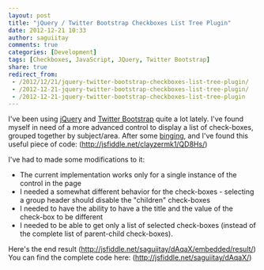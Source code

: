 ```yaml
---
layout: post
title: "jQuery / Twitter Bootstrap Checkboxes List Tree Plugin"
date: 2012-12-21 10:33
author: saguiitay
comments: true
categories: [Development]
tags: [Checkboxes, JavaScript, JQuery, Twitter Bootstrap]
share: true
redirect_from:
 - /2012/12/21/jquery-twitter-bootstrap-checkboxes-list-tree-plugin/
 - /2012-12-21-jquery-twitter-bootstrap-checkboxes-list-tree-plugin/
 - /2012-12-21-jquery-twitter-bootstrap-checkboxes-list-tree-plugin
---
```

I've been using [jQuery](http://jquery.com/) and [Twitter Bootstrap](http://twitter.github.com/bootstrap/) quite a lot lately.
I've found myself in need of a more advanced control to display a list of check-boxes, grouped together by subject/area.
After some [binging](http://bing.com), and I've found this useful piece of code: (http://jsfiddle.net/clayzermk1/QD8Hs/)

I've had to made some modifications to it:

- The current implementation works only for a single instance of the control in the page
- I needed a somewhat different behavior for the check-boxes - selecting a group header should disable the "children" check-boxes
- I needed to have the ability to have a the title and the value of the check-box to be different
- I needed to be able to get only a list of selected check-boxes (instead of the complete list of parent-child check-boxes).

Here's the end result (http://jsfiddle.net/saguiitay/dAqaX/embedded/result/) You can find the complete code here: (http://jsfiddle.net/saguiitay/dAqaX/)
